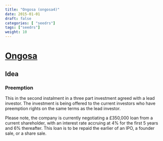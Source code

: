 ```yaml
---
title: "Ongosa (ongosa4)"
date: 2015-01-01
draft: false
categories: [ "seedrs"]
tags: ["seedrs"]
weight: 10
---
```


# [Ongosa](https://www.seedrs.com/ongosa4)

## Idea

### Preemption

This in the second instalment in a three part investment agreed with a lead investor. The investment is being offered to the current investors who have preemption rights on the same terms as the lead investor.

Please note, the company is currently negotiating a £350,000 loan from a current shareholder, with an interest rate accruing at 4% for the first 5 years and 6% thereafter. This loan is to be repaid the earlier of an IPO, a founder sale, or a share sale.

